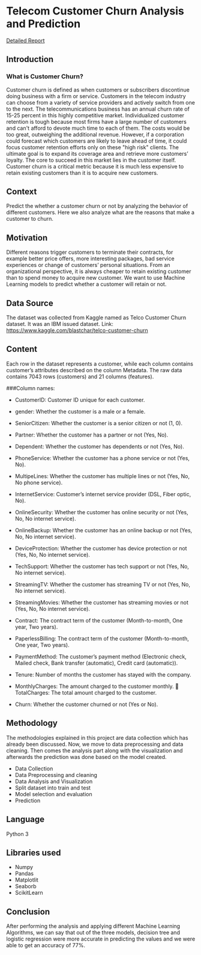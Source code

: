# Telecom Customer Churn Analysis and Prediction

[Detailed Report](https://drive.google.com/file/d/1WfRBaEwONnw3pct98oyA2oqR48XOgUay/view?usp=sharing)

## Introduction

### What is Customer Churn?
Customer churn is defined as when customers or subscribers discontinue doing business with a firm or service.
Customers in the telecom industry can choose from a variety of service providers and actively switch from one to the next. The telecommunications business has an annual churn rate of 15-25 percent in this highly competitive market.
Individualized customer retention is tough because most firms have a large number of customers and can't afford to devote much time to each of them. The costs would be too great, outweighing the additional revenue. However, if a corporation could forecast which customers are likely to leave ahead of time, it could focus customer retention efforts only on these "high risk" clients. The ultimate goal is to expand its coverage area and retrieve more customers’ loyalty. The core to succeed in this market lies in the customer itself.
Customer churn is a critical metric because it is much less expensive to retain existing customers than it is to acquire new customers.

## Context
Predict the whether a customer churn or not by analyzing the behavior of different customers. Here we also analyze what are the reasons that make a customer to churn.

## Motivation
Different reasons trigger customers to terminate their contracts, for example better price offers, more interesting packages, bad service experiences or change of
customers’ personal situations. From an organizational perspective, it is always cheaper to retain existing customer than to spend money to acquire new customer. We want to use Machine Learning models to predict whether a customer will retain or not.

## Data Source
The dataset was collected from Kaggle named as Telco Customer Churn dataset. It was an IBM issued dataset.
Link: https://www.kaggle.com/blastchar/telco-customer-churn

## Content 
Each row in the dataset represents a customer, while each column contains customer’s attributes described on the column Metadata. The raw data contains 7043 rows (customers) and 21 columns (features). 

###Column names: 
* CustomerID: Customer ID unique for each customer.

* gender: Whether the customer is a male or a female.

* SeniorCitizen: Whether the customer is a senior citizen or not (1, 0).

* Partner: Whether the customer has a partner or not (Yes, No). 

* Dependent: Whether the customer has dependents or not (Yes, No). 

* PhoneService: Whether the customer has a phone service or not (Yes, No). 

* MultipeLines: Whether the customer has multiple lines or not (Yes, No, No phone service). 
 
* InternetService: Customer’s internet service provider (DSL, Fiber optic, No). 

* OnlineSecurity: Whether the customer has online security or not (Yes, No, No internet service). 
 
* OnlineBackup: Whether the customer has an online backup or not (Yes, No, No internet service). 
  
* DeviceProtection: Whether the customer has device protection or not (Yes, No, No internet service). 
   
* TechSupport: Whether the customer has tech support or not (Yes, No, No internet service). 
   
* StreamingTV: Whether the customer has streaming TV or not (Yes, No, No internet service). 
    
* StreamingMovies: Whether the customer has streaming movies or not (Yes, No, No internet service). 
      
* Contract: The contract term of the customer (Month-to-month, One year, Two years). 
       
* PaperlessBilling: The contract term of the customer (Month-to-month, One year, Two years). 
        
* PaymentMethod: The customer’s payment method (Electronic check, Mailed check, Bank transfer (automatic), Credit card (automatic)).
         
* Tenure: Number of months the customer has stayed with the company. 
          
* MonthlyCharges: The amount charged to the customer monthly.  TotalCharges: The total amount charged to the customer. 
            
* Churn: Whether the customer churned or not (Yes or No).

## Methodology 
The methodologies explained in this project are data collection which has already been discussed. Now, we move to data preprocessing and data cleaning. Then comes the analysis part along with the visualization and afterwards the prediction was done based on the model created. 

* Data Collection
* Data Preprocessing and cleaning 
* Data Analysis and Visualization 
* Split dataset into train and test 
* Model selection and evaluation 
* Prediction

## Language
Python 3

## Libraries used
* Numpy
* Pandas
* Matplotlit
* Seaborb
* ScikitLearn

## Conclusion

After performing the analysis and applying different Machine Learning Algorithms, we can say that out of the three models, decision tree and logistic regression were more accurate in predicting the values and we were able to get an accuracy of 77%.
